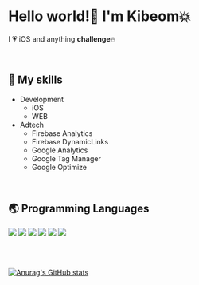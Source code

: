# Hello world!👋  I'm Kibeom:boom:
I :heartpulse: iOS and anything **challenge**:fire:

<br>

## :seedling: My skills
- Development
  - iOS
  - WEB
- Adtech
  - Firebase Analytics
  - Firebase DynamicLinks
  - Google Analytics
  - Google Tag Manager
  - Google Optimize

<br>

## :earth_asia: Programming Languages
<img src="https://img.shields.io/badge/Swift-F05138?style=for-the-badge&logo=Swift&logoColor=white"> <img src="https://img.shields.io/badge/PYTHON-000080?style=for-the-badge&logo=PYTHON&logoColor=white"> <img src="https://img.shields.io/badge/html-E34F26?style=for-the-badge&logo=html5&logoColor=white"> <img src="https://img.shields.io/badge/css-1572B6?style=for-the-badge&logo=css3&logoColor=white"> <img src="https://img.shields.io/badge/javascript-F7DF1E?style=for-the-badge&logo=javascript&logoColor=white"> <img src="https://img.shields.io/badge/github-181717?style=for-the-badge&logo=github&logoColor=white">

<br><br>

[![Anurag's GitHub stats](https://github-readme-stats.vercel.app/api?username=amazing86400)](https://github.com/amazing86400/github-readme-stats)


<!--
**amazing86400/amazing86400** is a ✨ _special_ ✨ repository because its `README.md` (this file) appears on your GitHub profile.

Here are some ideas to get you started:

- 🔭 I’m currently working on ...
- 🌱 I’m currently learning ...
- 👯 I’m looking to collaborate on ...
- 🤔 I’m looking for help with ...
- 💬 Ask me about ...
- 📫 How to reach me: ...
- 😄 Pronouns: ...
- ⚡ Fun fact: ...
-->
